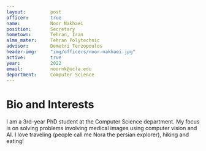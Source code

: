 ```yaml
---
layout:     	post
officer: 		true
name:      		Noor Nakhaei
position: 		Secretary
hometown:		Tehran, Iran
alma_mater: 	Tehran Polytechnic
advisor: 		Demetri Terzopoulos
header-img: 	"img/officers/noor-nakhaei.jpg"
active: 		true
year:  			2022
email: 			noornk@ucla.edu
department: 	Computer Science
---
```


# Bio and Interests
I am a 3rd-year PhD student at the Computer Science department. My focus is on solving problems involving medical images using computer vision and AI. I love traveling (people call me Nora the persian explorer), hiking and eating!